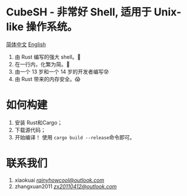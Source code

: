 # CubeSH - 非常好 Shell, 适用于 Unix-like 操作系统。
[简体中文](README.zh_CN.md) [English](README.md)
1. 由 Rust 编写的强大 shell。🎉
2. 在一行内，化繁为简。💪
3. 由一个 13 岁和一个 14 岁的开发者编写😰
4. 由 Rust 带来的内存安全。😱

# 如何构建
1. 安装 Rust和Cargo；
2. 下载源代码；
3. 开始编译！ 使用 `cargo build --release`命令即可。

# 联系我们
1. xiaokuai *rainyhowcool@outlook.com*
2. zhangxuan2011 *zx20110412@outlook.com*
